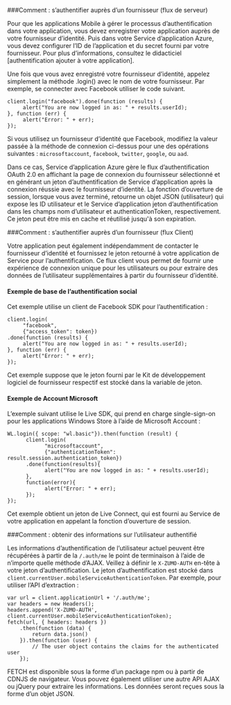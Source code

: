###<a name="server-auth"></a>Comment : s’authentifier auprès d’un fournisseur (flux de serveur)

Pour que les applications Mobile à gérer le processus d’authentification dans votre application, vous devez enregistrer votre application auprès de votre fournisseur d’identité. Puis dans votre Service d’application Azure, vous devez configurer l’ID de l’application et du secret fourni par votre fournisseur.
Pour plus d’informations, consultez le didacticiel [authentification ajouter à votre application].

Une fois que vous avez enregistré votre fournisseur d’identité, appelez simplement la méthode .login() avec le nom de votre fournisseur. Par exemple, se connecter avec Facebook utiliser le code suivant.

```
client.login("facebook").done(function (results) {
     alert("You are now logged in as: " + results.userId);
}, function (err) {
     alert("Error: " + err);
});
```

Si vous utilisez un fournisseur d’identité que Facebook, modifiez la valeur passée à la méthode de connexion ci-dessus pour une des opérations suivantes : `microsoftaccount`, `facebook`, `twitter`, `google`, ou `aad`.

Dans ce cas, Service d’application Azure gère le flux d’authentification OAuth 2.0 en affichant la page de connexion du fournisseur sélectionné et en générant un jeton d’authentification de Service d’application après la connexion réussie avec le fournisseur d’identité. La fonction d’ouverture de session, lorsque vous avez terminé, retourne un objet JSON (utilisateur) qui expose les ID utilisateur et le Service d’application jeton d’authentification dans les champs nom d’utilisateur et authenticationToken, respectivement. Ce jeton peut être mis en cache et réutilisé jusqu'à son expiration.

###<a name="client-auth"></a>Comment : s’authentifier auprès d’un fournisseur (flux Client)

Votre application peut également indépendamment de contacter le fournisseur d’identité et fournissez le jeton retourné à votre application de Service pour l’authentification. Ce flux client vous permet de fournir une expérience de connexion unique pour les utilisateurs ou pour extraire des données de l’utilisateur supplémentaires à partir du fournisseur d’identité.

#### <a name="social-authentication-basic-example"></a>Exemple de base de l’authentification social

Cet exemple utilise un client de Facebook SDK pour l’authentification :

```
client.login(
     "facebook",
     {"access_token": token})
.done(function (results) {
     alert("You are now logged in as: " + results.userId);
}, function (err) {
     alert("Error: " + err);
});
```
Cet exemple suppose que le jeton fourni par le Kit de développement logiciel de fournisseur respectif est stocké dans la variable de jeton.

#### <a name="microsoft-account-example"></a>Exemple de Account Microsoft

L’exemple suivant utilise le Live SDK, qui prend en charge single-sign-on pour les applications Windows Store à l’aide de Microsoft Account :

```
WL.login({ scope: "wl.basic"}).then(function (result) {
      client.login(
            "microsoftaccount",
            {"authenticationToken": result.session.authentication_token})
      .done(function(results){
            alert("You are now logged in as: " + results.userId);
      },
      function(error){
            alert("Error: " + err);
      });
});
```

Cet exemple obtient un jeton de Live Connect, qui est fourni au Service de votre application en appelant la fonction d’ouverture de session.

###<a name="auth-getinfo"></a>Comment : obtenir des informations sur l’utilisateur authentifié

Les informations d’authentification de l’utilisateur actuel peuvent être récupérées à partir de la `/.auth/me` le point de terminaison à l’aide de n’importe quelle méthode d’AJAX.  Veillez à définir le `X-ZUMO-AUTH` en-tête à votre jeton d’authentification.  Le jeton d’authentification est stocké dans `client.currentUser.mobileServiceAuthenticationToken`.  Par exemple, pour utiliser l’API d’extraction :

```
var url = client.applicationUrl + '/.auth/me';
var headers = new Headers();
headers.append('X-ZUMO-AUTH', client.currentUser.mobileServiceAuthenticationToken);
fetch(url, { headers: headers })
    .then(function (data) {
        return data.json()
    }).then(function (user) {
        // The user object contains the claims for the authenticated user
    });
```

FETCH est disponible sous la forme d’un package npm ou à partir de CDNJS de navigateur. Vous pouvez également utiliser une autre API AJAX ou jQuery pour extraire les informations.  Les données seront reçues sous la forme d’un objet JSON.
